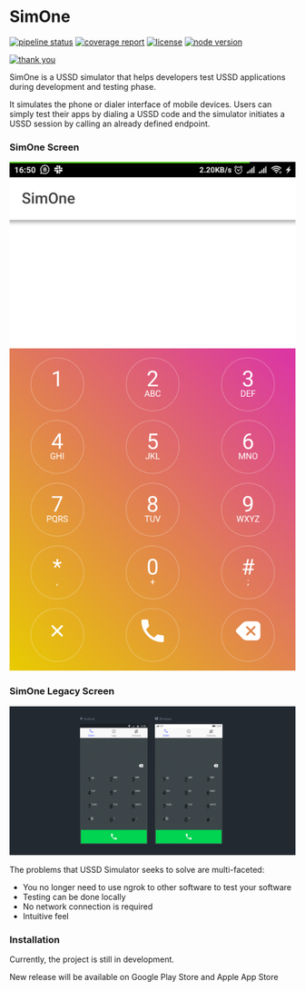 # SimOne


[![pipeline status](https://gitlab.com/chumaumenze/ussd-simulator/badges/master/pipeline.svg)](https://gitlab.com/chumaumenze/ussd-simulator/commits/master)
[![coverage report](https://gitlab.com/chumaumenze/ussd-simulator/badges/master/coverage.svg)](https://gitlab.com/chumaumenze/ussd-simulator/commits/master)
[![license](https://img.shields.io/badge/license-MIT-green.svg)](https://gitlab.com/chumaumenze/ussd-simulator/blob/features/add-new-keyboard/LICENSE)
[![node version](https://img.shields.io/badge/node@latest-%3E%3D8.0.0-brightgreen.svg)](https://nodejs.org)

[![thank you](https://img.shields.io/badge/say%20thanks-!-1EAEDB.svg?longCache=true&style=for-the-badge)](https://saythanks.io/to/chumaumenze)


SimOne is a USSD simulator that helps developers test USSD applications during 
development and testing phase. 

It simulates the phone or dialer interface of mobile devices. Users 
can simply test their apps by dialing a USSD code and the simulator initiates 
a USSD session by calling an already defined endpoint. 


### SimOne Screen
![SimOne ScreenShot](src/assets/images/dialer.png "SimOne ScreenShot")

### SimOne Legacy Screen
![SimOne Legacy ScreenShot](src/assets/images/legacy_dialer.png "SimOne Legacy ScreenShot")


The problems that USSD Simulator seeks to solve are multi-faceted:
+ You no longer need to use ngrok to other software to test your software
+ Testing can be done locally
+ No network connection is required
+ Intuitive feel


### Installation

Currently, the project is still in development.

New release will be available on Google Play Store and Apple App Store
